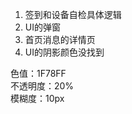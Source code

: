 1. 签到和设备自检具体逻辑  
1. UI的弹窗    
1. 首页消息的详情页     
1. UI的阴影颜色没找到   

色值：1F78FF   
不透明度：20%    
模糊度：10px    
